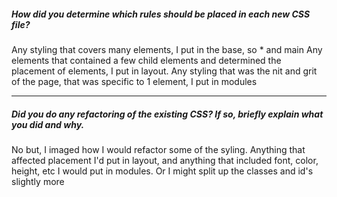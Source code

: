 ##### How did you determine which rules should be placed in each new CSS file?

Any styling that covers many elements, I put in the base, so * and main
Any elements that contained a few child elements and determined the placement of elements, I put in layout.
Any styling that was the nit and grit of the page, that was specific to 1 element, I put in modules

---

##### Did you do any refactoring of the existing CSS? If so, briefly explain what you did and why.

No but, I imaged how I would refactor some of the syling. Anything that affected placement I'd put in layout, and anything that included font, color, height, etc I would put in modules. Or I might split up the classes and id's slightly more
